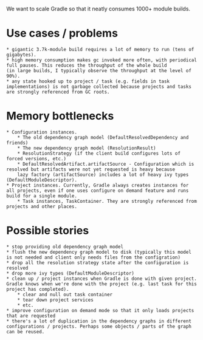 We want to scale Gradle so that it neatly consumes 1000+ module builds.

# Use cases / problems

    * gigantic 3.7k-module build requires a lot of memory to run (tens of gigabytes).
    * high memory consumption makes gc invoked more often, with periodical full pauses. This reduces the throughput of the whole build
    (in large builds, I typically observe the throughput at the level of 90%).
    * any state hooked up to project / task (e.g. fields in task implementations) is not garbage collected because projects and tasks are strongly referenced from GC roots.

# Memory bottlenecks

    * Configuration instances.
        * The old dependency graph model (DefaultResolvedDependency and friends)
        * The new dependency graph model (ResolutionResult)
        * ResolutionStrategy (if the client build configures lots of forced versions, etc.)
        * DefaultResolvedArtifact.artifactSource - Configuration which is resolved but artifacts were not yet requested is heavy because
        lazy factory (artifactSource) includes a lot of heavy ivy types (DefaultModuleDescriptor).
    * Project instances. Currently, Gradle always creates instances for all projects, even if one uses configure on demand feature and runs build for a single module.
        * Task instances, TaskContainer. They are strongly referenced from projects and other places.

# Possible stories

    * stop providing old dependency graph model
    * flush the new dependency graph model to disk (typically this model is not needed and client only needs files from the configration)
    * drop all the resolution strategy state after the configuration is resolved
    * drop more ivy types (DefaultModuleDescriptor)
    * clean up / project instances when Gradle is done with given project. Gradle knows when we're done with the project (e.g. last task for this project has completed).
        * clear and null out task container
        * tear down project services
        * etc.
    * improve configuration on demand mode so that it only loads projects that are requested
    * there's a lot of duplication in the dependency graphs in different configurations / projects. Perhaps some objects / parts of the graph can be reused.
